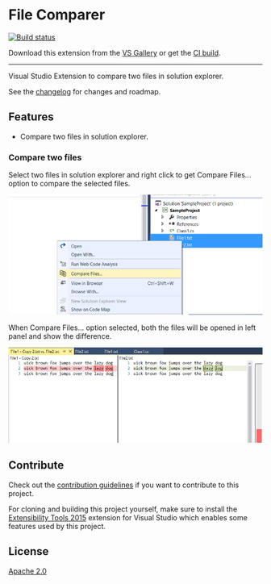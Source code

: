 # File Comparer

<!-- Replace this badge with your own-->
[![Build status](https://ci.appveyor.com/api/projects/status/eri80x5w22aqu57s?svg=true)](https://ci.appveyor.com/project/akhilmittal/isolated-shell-application)

<!-- Update the VS Gallery link after you upload the VSIX-->
Download this extension from the [VS Gallery](https://visualstudiogallery.msdn.microsoft.com/[GuidFromGallery])
or get the [CI build](http://vsixgallery.com/extension/58d83af4-8f4c-48c1-85fb-25bfc5717873/).

---------------------------------------

Visual Studio Extension to compare two files in solution explorer.

See the [changelog](CHANGELOG.md) for changes and roadmap.

## Features

- Compare two files in solution explorer.

### Compare two files
Select two files in solution explorer and right click to get Compare Files... option to compare the selected files.

![File](snaps/file.png)

When Compare Files... option selected, both the files will be opened in left panel and show the difference.

![File Diff](snaps/file_diff.png)

## Contribute
Check out the [contribution guidelines](CONTRIBUTING.md)
if you want to contribute to this project.

For cloning and building this project yourself, make sure
to install the
[Extensibility Tools 2015](https://visualstudiogallery.msdn.microsoft.com/ab39a092-1343-46e2-b0f1-6a3f91155aa6)
extension for Visual Studio which enables some features
used by this project.

## License
[Apache 2.0](LICENSE)